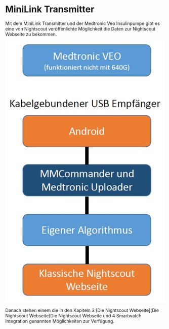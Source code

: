 # MiniLink Transmitter

Mit dem MiniLink Transmitter und der Medtronic Veo Insulinpumpe gibt es eine von Nightscout veröffenlichte Möglichkeit die Daten zur Nightscout Webseite zu bekommen.

![](MedtronicUebersicht.jpg)

Danach stehen einem die in den Kapiteln 3 [Die Nightscout Webseite](Die Nightscout Webseite)Die Nightscout Webseite und 4 Smartwatch Integration genannten Möglichkeiten zur Verfügung.